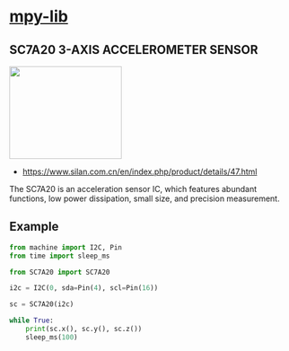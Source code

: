 # [mpy-lib](https://github.com/micropython-Chinese-Community/mpy-lib)

## SC7A20 3-AXIS ACCELEROMETER SENSOR 

<img width = '200' height ='165' src ="https://www.silan.com.cn/en/upload/2020/03/31/1585637043217ivfnz.png">

- https://www.silan.com.cn/en/index.php/product/details/47.html

The SC7A20 is an acceleration sensor IC, which features abundant functions, low power dissipation, small size, and precision measurement.

## Example


```py
from machine import I2C, Pin
from time import sleep_ms

from SC7A20 import SC7A20

i2c = I2C(0, sda=Pin(4), scl=Pin(16))

sc = SC7A20(i2c)

while True:
    print(sc.x(), sc.y(), sc.z())
    sleep_ms(100)
```
